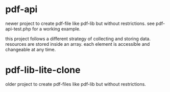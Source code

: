 # pdf-api

newer project to create pdf-file like pdf-lib but without restrictions.
see pdf-api-test.php for a working example.

this project follows a different strategy of collecting and storing data.
resources are stored inside an array.
each element is accessible and changeable at any time.

# pdf-lib-lite-clone

older project to create pdf-files like pdf-lib but without restrictions.

